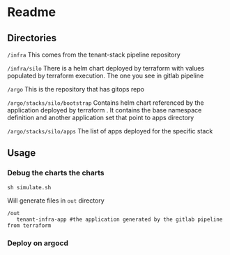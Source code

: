 # Readme


## Directories

`/infra` This comes from the tenant-stack pipeline repository

`/infra/silo`  There is a helm chart deployed by terraform with values populated by terraform execution.
The one you see in gitlab pipeline

`/argo`  This is the repository that has gitops repo

`/argo/stacks/silo/bootstrap` Contains helm chart referenced by the application deployed by terraform . 
It contains the base namespace definition and another application set that point to apps directory

`/argo/stacks/silo/apps` The list of apps deployed for the specific stack



## Usage

### Debug the charts the charts
```
sh simulate.sh 
```
Will generate files  in `out` directory 

```
/out
   tenant-infra-app #the application generated by the gitlab pipeline from terraform
```

### Deploy on argocd 

```

```